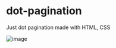 # dot-pagination
Just dot pagination made with HTML, CSS

![image](https://github.com/neutreNn/dot-pagination/assets/136928661/be382920-dce1-4111-a553-147361fe9b27)
